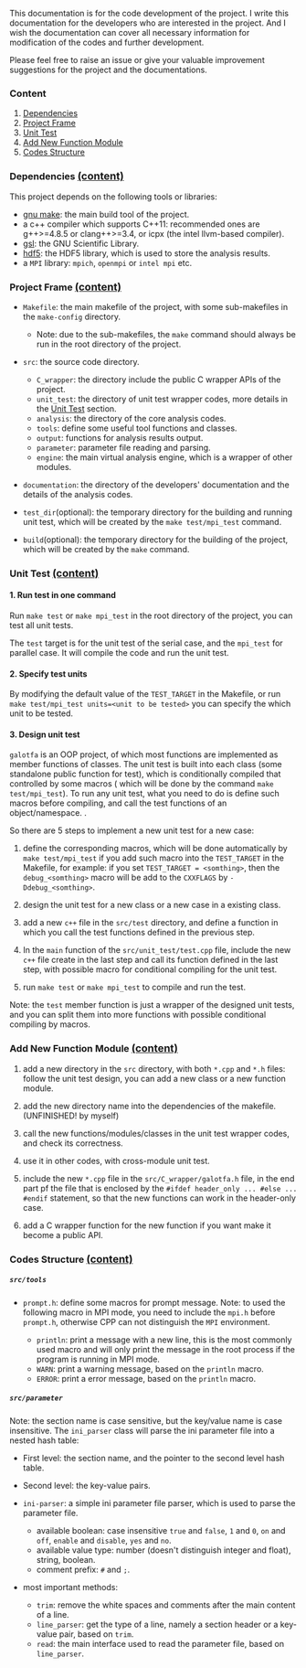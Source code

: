 This documentation is for the code development of the project. I write this documentation for the
developers who are interested in the project. And I wish the documentation can cover all necessary
information for modification of the codes and further development.

Please feel free to raise an issue or give your valuable improvement suggestions for the project
and the documentations.

### Content <a name="content"></a>

1. <a href="#deps">Dependencies</a>
2. <a href="#files">Project Frame</a>
3. <a href="#unit_test">Unit Test</a>
4. <a href="#add_new_module">Add New Function Module</a>
5. <a href="#codes_structure">Codes Structure</a>

### Dependencies <a name="deps"></a><a href="#contents"><font size=4>(content)</font></a>

This project depends on the following tools or libraries:

- [gnu make](https://www.gnu.org/software/make/): the main build tool of the project.
- a c++ compiler which supports C++11: recommended ones are g++>=4.8.5 or clang++>=3.4, or icpx
  (the intel llvm-based compiler).
- [gsl](https://www.gnu.org/software/gsl/): the GNU Scientific Library.
- [hdf5](https://www.hdfgroup.org/solutions/hdf5/): the HDF5 library, which is used to store the analysis results.
- a `MPI` library: `mpich`, `openmpi` or `intel mpi` etc.

### Project Frame <a name="files"></a><a href="#contents"><font size=4>(content)</font></a>

- `Makefile`: the main makefile of the project, with some sub-makefiles in the `make-config` directory.
  - Note: due to the sub-makefiles, the `make` command should always be run in the root directory of the project.
- `src`: the source code directory.

  - `C_wrapper`: the directory include the public C wrapper APIs of the project.
  - `unit_test`: the directory of unit test wrapper codes, more details in the <a href="#unit_test">Unit Test</a> section.
  - `analysis`: the directory of the core analysis codes.
  - `tools`: define some useful tool functions and classes.
  - `output`: functions for analysis results output.
  - `parameter`: parameter file reading and parsing.
  - `engine`: the main virtual analysis engine, which is a wrapper of other modules.

- `documentation`: the directory of the developers' documentation and the details of the analysis codes.
- `test_dir`(optional): the temporary directory for the building and running unit test, which will
  be created by the `make test/mpi_test` command.
- `build`(optional): the temporary directory for the building of the project, which will be created by the
  `make` command.

### Unit Test <a name="unit_test"></a><a href="#contents"><font size=4>(content)</font></a>

#### 1. Run test in one command

Run `make test` or `make mpi_test` in the root directory of the project, you can test all unit tests.

The `test` target is for the unit test of the serial case, and the `mpi_test` for parallel case. It will
compile the code and run the unit test.

#### 2. Specify test units

By modifying the default value of the `TEST_TARGET` in the Makefile, or run `make test/mpi_test units=<unit to be tested>`
you can specify the which unit to be tested.

#### 3. Design unit test

`galotfa` is an OOP project, of which most functions are implemented as member functions of classes.
The unit test is built into each class (some standalone public function for test), which is conditionally
compiled that controlled by some macros ( which will be done by the command `make test/mpi_test`). To run any
unit test, what you need to do is define such macros before compiling, and call the test functions of an
object/namespace. .

So there are 5 steps to implement a new unit test for a new case:

1. define the corresponding macros, which will be done automatically by `make test/mpi_test` if you
   add such macro into the `TEST_TARGET` in the Makefile, for example: if you set `TEST_TARGET = <somthing>`,
   then the `debug_<somthing>` macro will be add to the `CXXFLAGS` by `-Ddebug_<somthing>`.

2. design the unit test for a new class or a new case in a existing class.

3. add a new `c++` file in the `src/test` directory, and define a function in which you call the test functions
   defined in the previous step.

4. In the `main` function of the `src/unit_test/test.cpp` file, include the new `c++` file create in the last step
   and call its function defined in the last step, with possible macro for conditional compiling for the unit test.

5. run `make test` or `make mpi_test` to compile and run the test.

Note: the `test` member function is just a wrapper of the designed unit tests, and you can split them
into more functions with possible conditional compiling by macros.

### Add New Function Module <a name="add_new_module"></a><a href="#contents"><font size=4>(content)</font></a>

1. add a new directory in the `src` directory, with both `*.cpp` and `*.h` files: follow the unit test design,
   you can add a new class or a new function module.

2. add the new directory name into the dependencies of the makefile. (UNFINISHED! by myself)

3. call the new functions/modules/classes in the unit test wrapper codes, and check its correctness.

4. use it in other codes, with cross-module unit test.

5. include the new `*.cpp` file in the `src/C_wrapper/galotfa.h` file, in the end part pf the file that is
   enclosed by the `#ifdef header_only ... #else ... #endif` statement, so that the new functions can work in the header-only case.

6. add a C wrapper function for the new function if you want make it become a public API.

### Codes Structure <a name="codes_structure"></a><a href="#contents"><font size=4>(content)</font></a>

##### `src/tools`

- `prompt.h`: define some macros for prompt message.
  Note: to used the following macro in MPI mode, you need to include the `mpi.h` before `prompt.h`, otherwise CPP can not
  distinguish the `MPI` environment.

  - `println`: print a message with a new line, this is the most commonly used macro and will only print
    the message in the root process if the program is running in MPI mode.
  - `WARN`: print a warning message, based on the `println` macro.
  - `ERROR`: print a error message, based on the `println` macro.

##### `src/parameter`

Note: the section name is case sensitive, but the key/value name is case insensitive.
The `ini_parser` class will parse the ini parameter file into a nested hash table:

- First level: the section name, and the pointer to the second level hash table.
- Second level: the key-value pairs.
- `ini-parser`: a simple ini parameter file parser, which is used to parse the parameter file.

  - available boolean: case insensitive `true` and `false`, `1` and `0`, `on` and `off`, `enable` and `disable`, `yes` and `no`.
  - available value type: number (doesn't distinguish integer and float), string, boolean.
  - comment prefix: `#` and `;`.

- most important methods:
  - `trim`: remove the white spaces and comments after the main content of a line.
  - `line_parser`: get the type of a line, namely a section header or a key-value pair, based on `trim`.
  - `read`: the main interface used to read the parameter file, based on `line_parser`.
